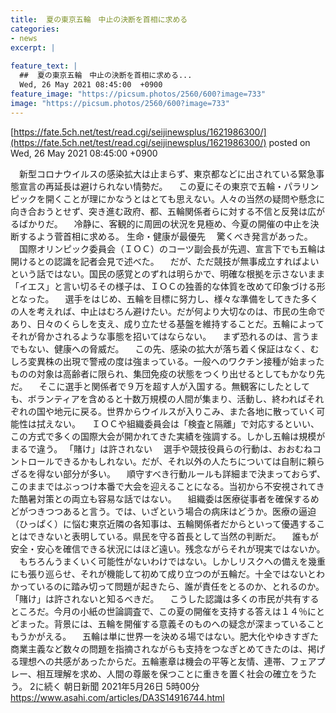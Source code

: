```yaml
---
title:  夏の東京五輪　中止の決断を首相に求める  
categories:
- news
excerpt: |
  
feature_text: |
  ##  夏の東京五輪　中止の決断を首相に求める...
  Wed, 26 May 2021 08:45:00  +0900
feature_image: "https://picsum.photos/2560/600?image=733"
image: "https://picsum.photos/2560/600?image=733"
---
```


[https://fate.5ch.net/test/read.cgi/seijinewsplus/1621986300/](https://fate.5ch.net/test/read.cgi/seijinewsplus/1621986300/)
posted on Wed, 26 May 2021 08:45:00  +0900

<!--more-->

　新型コロナウイルスの感染拡大は止まらず、東京都などに出されている緊急事態宣言の再延長は避けられない情勢だ。 　この夏にその東京で五輪・パラリンピックを開くことが理にかなうとはとても思えない。人々の当然の疑問や懸念に向き合おうとせず、突き進む政府、都、五輪関係者らに対する不信と反発は広がるばかりだ。 　冷静に、客観的に周囲の状況を見極め、今夏の開催の中止を決断するよう菅首相に求める。 生命・健康が最優先 　驚くべき発言があった。 　国際オリンピック委員会（ＩＯＣ）のコーツ副会長が先週、宣言下でも五輪は開けるとの認識を記者会見で述べた。 　だが、ただ競技が無事成立すればよいという話ではない。国民の感覚とのずれは明らかで、明確な根拠を示さないまま「イエス」と言い切るその様子は、ＩＯＣの独善的な体質を改めて印象づける形となった。 　選手をはじめ、五輪を目標に努力し、様々な準備をしてきた多くの人を考えれば、中止はむろん避けたい。だが何より大切なのは、市民の生命であり、日々のくらしを支え、成り立たせる基盤を維持することだ。五輪によってそれが脅かされるような事態を招いてはならない。 　まず恐れるのは、言うまでもない、健康への脅威だ。 　この先、感染の拡大が落ち着く保証はなく、むしろ変異株の出現で警戒の度は強まっている。一般へのワクチン接種が始まったものの対象は高齢者に限られ、集団免疫の状態をつくり出せるとしてもかなり先だ。 　そこに選手と関係者で９万を超す人が入国する。無観客にしたとしても、ボランティアを含めると十数万規模の人間が集まり、活動し、終わればそれぞれの国や地元に戻る。世界からウイルスが入りこみ、また各地に散っていく可能性は拭えない。 　ＩＯＣや組織委員会は「検査と隔離」で対応するといい、この方式で多くの国際大会が開かれてきた実績を強調する。しかし五輪は規模がまるで違う。 「賭け」は許されない 　選手や競技役員らの行動は、おおむねコントロールできるかもしれない。だが、それ以外の人たちについては自制に頼らざるを得ない部分が多い。 　順守すべき行動ルールも詳細まで決まっておらず、このままではぶっつけ本番で大会を迎えることになる。当初から不安視されてきた酷暑対策との両立も容易な話ではない。 　組織委は医療従事者を確保するめどがつきつつあると言う。では、いざという場合の病床はどうか。医療の逼迫（ひっぱく）に悩む東京近隣の各知事は、五輪関係者だからといって優遇することはできないと表明している。県民を守る首長として当然の判断だ。 　誰もが安全・安心を確信できる状況にはほど遠い。残念ながらそれが現実ではないか。 　もちろんうまくいく可能性がないわけではない。しかしリスクへの備えを幾重にも張り巡らせ、それが機能して初めて成り立つのが五輪だ。十全ではないとわかっているのに踏み切って問題が起きたら、誰が責任をとるのか、とれるのか。「賭け」は許されないと知るべきだ。 　こうした認識は多くの市民が共有するところだ。今月の小紙の世論調査で、この夏の開催を支持する答えは１４％にとどまった。背景には、五輪を開催する意義そのものへの疑念が深まっていることもうかがえる。 　五輪は単に世界一を決める場ではない。肥大化やゆきすぎた商業主義など数々の問題を指摘されながらも支持をつなぎとめてきたのは、掲げる理想への共感があったからだ。五輪憲章は機会の平等と友情、連帯、フェアプレー、相互理解を求め、人間の尊厳を保つことに重きを置く社会の確立をうたう。 2に続く 朝日新聞 2021年5月26日 5時00分 https://www.asahi.com/articles/DA3S14916744.html
